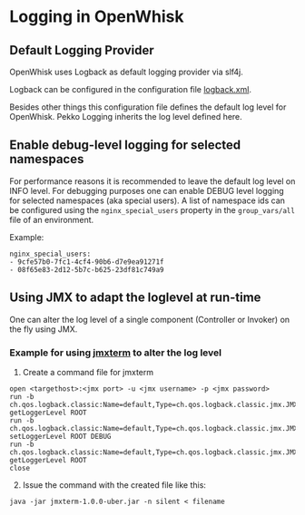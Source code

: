 <!--
#
# Licensed to the Apache Software Foundation (ASF) under one or more
# contributor license agreements.  See the NOTICE file distributed with
# this work for additional information regarding copyright ownership.
# The ASF licenses this file to You under the Apache License, Version 2.0
# (the "License"); you may not use this file except in compliance with
# the License.  You may obtain a copy of the License at
#
#     http://www.apache.org/licenses/LICENSE-2.0
#
# Unless required by applicable law or agreed to in writing, software
# distributed under the License is distributed on an "AS IS" BASIS,
# WITHOUT WARRANTIES OR CONDITIONS OF ANY KIND, either express or implied.
# See the License for the specific language governing permissions and
# limitations under the License.
#
-->
# Logging in OpenWhisk

## Default Logging Provider

OpenWhisk uses Logback as default logging provider via slf4j.

Logback can be configured in the configuration file [logback.xml](../common/scala/src/main/resources/logback.xml).

Besides other things this configuration file defines the default log level for OpenWhisk.
Pekko Logging inherits the log level defined here.

## Enable debug-level logging for selected namespaces

For performance reasons it is recommended to leave the default log level on INFO level. For debugging purposes one can enable DEBUG level logging for selected namespaces
(aka special users). A list of namespace ids can be configured using the `nginx_special_users` property in the `group_vars/all` file of an environment.

Example:

```
nginx_special_users:
- 9cfe57b0-7fc1-4cf4-90b6-d7e9ea91271f
- 08f65e83-2d12-5b7c-b625-23df81c749a9
```

## Using JMX to adapt the loglevel at run-time

One can alter the log level of a single component (Controller or Invoker) on the fly using JMX.

### Example for using [jmxterm](ttp://wiki.cyclopsgroup.org/jmxterm/) to alter the log level

1. Create a command file for jmxterm
```
open <targethost>:<jmx port> -u <jmx username> -p <jmx password>
run -b ch.qos.logback.classic:Name=default,Type=ch.qos.logback.classic.jmx.JMXConfigurator getLoggerLevel ROOT
run -b ch.qos.logback.classic:Name=default,Type=ch.qos.logback.classic.jmx.JMXConfigurator setLoggerLevel ROOT DEBUG
run -b ch.qos.logback.classic:Name=default,Type=ch.qos.logback.classic.jmx.JMXConfigurator getLoggerLevel ROOT
close
```

2. Issue the command with the created file like this:
```
java -jar jmxterm-1.0.0-uber.jar -n silent < filename
```
